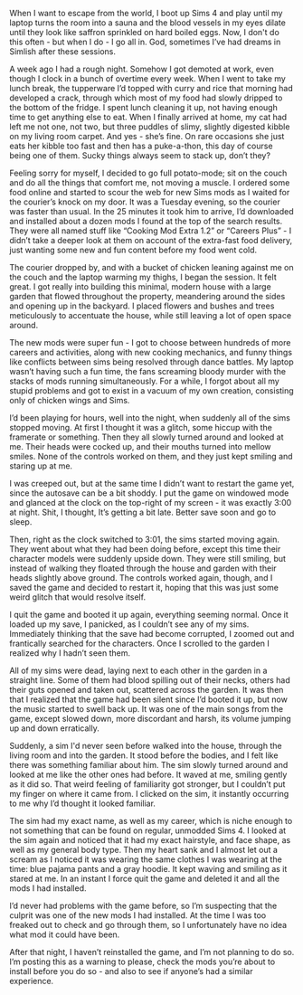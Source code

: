 When I want to escape from the world, I boot up Sims 4 and play until my laptop turns the room into a sauna and the blood vessels in my eyes dilate until they look like saffron sprinkled on hard boiled eggs. Now, I don't do this often - but when I do - I go all in. God, sometimes I’ve had dreams in Simlish after these sessions. 

A week ago I had a rough night. Somehow I got demoted at work, even though I clock in a bunch of overtime every week. When I went to take my lunch break, the tupperware I’d topped with curry and rice that morning had developed a crack, through which most of my food had slowly dripped to the bottom of the fridge. I spent lunch cleaning it up, not having enough time to get anything else to eat. When I finally arrived at home, my cat had left me not one, not two, but three puddles of slimy, slightly digested kibble on my living room carpet. And yes - she’s fine. On rare occasions she just eats her kibble too fast and then has a puke-a-thon, this day of course being one of them. Sucky things always seem to stack up, don’t they?

Feeling sorry for myself, I decided to go full potato-mode; sit on the couch and do all the things that comfort me, not moving a muscle. I ordered some food online and started to scour the web for new Sims mods as I waited for the courier’s knock on my door. It was a Tuesday evening, so the courier was faster than usual. In the 25 minutes it took him to arrive, I’d downloaded and installed about a dozen mods I found at the top of the search results. They were all named stuff like “Cooking Mod Extra 1.2” or “Careers Plus” - I didn’t take a deeper look at them on account of the extra-fast food delivery, just wanting some new and fun content before my food went cold.

The courier dropped by, and with a bucket of chicken leaning against me on the couch and the laptop warming my thighs, I began the session. It felt great. I got really into building this minimal, modern house with a large garden that flowed throughout the property, meandering around the sides and opening up in the backyard. I placed flowers and bushes and trees meticulously to accentuate the house, while still leaving a lot of open space around. 

The new mods were super fun - I got to choose between hundreds of more careers and activities, along with new cooking mechanics, and funny things like conflicts between sims being resolved through dance battles. My laptop wasn’t having such a fun time, the fans screaming bloody murder with the stacks of mods running simultaneously. For a while, I forgot about all my stupid problems and got to exist in a vacuum of my own creation, consisting only of chicken wings and Sims.

I’d been playing for hours, well into the night, when suddenly all of the sims stopped moving. At first I thought it was a glitch, some hiccup with the framerate or something. Then they all slowly turned around and looked at me. Their heads were cocked up, and their mouths turned into mellow smiles. None of the controls worked on them, and they just kept smiling and staring up at me. 

I was creeped out, but at the same time I didn’t want to restart the game yet, since the autosave can be a bit shoddy. I put the game on windowed mode and glanced at the clock on the top-right of my screen - it was exactly 3:00 at night. Shit, I thought, It’s getting a bit late. Better save soon and go to sleep.

Then, right as the clock switched to 3:01, the sims started moving again. They went about what they had been doing before, except this time their character models were suddenly upside down. They were still smiling, but instead of walking they floated through the house and garden with their heads slightly above ground. The controls worked again, though, and I saved the game and decided to restart it, hoping that this was just some weird glitch that would resolve itself.

I quit the game and booted it up again, everything seeming normal. Once it loaded up my save, I panicked, as I couldn’t see any of my sims. Immediately thinking that the save had become corrupted, I zoomed out and frantically searched for the characters. Once I scrolled to the garden I realized why I hadn’t seen them. 

All of my sims were dead, laying next to each other in the garden in a straight line. Some of them had blood spilling out of their necks, others had their guts opened and taken out, scattered across the garden. It was then that I realized that the game had been silent since I’d booted it up, but now the music started to swell back up. It was one of the main songs from the game, except slowed down, more discordant and harsh, its volume jumping up and down erratically. 

Suddenly, a sim I'd never seen before walked into the house, through the living room and into the garden. It stood before the bodies, and I felt like there was something familiar about him. The sim slowly turned around and looked at me like the other ones had before. It waved at me, smiling gently as it did so. That weird feeling of familiarity got stronger, but I couldn’t put my finger on where it came from. I clicked on the sim, it instantly occurring to me why I’d thought it looked familiar.

The sim had my exact name, as well as my career, which is niche enough to not something that can be found on regular, unmodded Sims 4. I looked at the sim again and noticed that it had my exact hairstyle, and face shape, as well as my general body type. Then my heart sank and I almost let out a scream as I noticed it was wearing the same clothes I was wearing at the time: blue pajama pants and a gray hoodie. It kept waving and smiling as it stared at me. In an instant I force quit the game and deleted it and all the mods I had installed. 

I’d never had problems with the game before, so I’m suspecting that the culprit was one of the new mods I had installed. At the time I was too freaked out to check and go through them, so I unfortunately have no idea what mod it could have been.

After that night, I haven’t reinstalled the game, and I’m not planning to do so. I’m posting this as a warning to please, check the mods you’re about to install before you do so - and also to see if anyone’s had a similar experience.